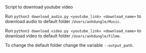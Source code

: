 Script to download youtube video

Run `python3 download_audio.py <youtube_link> <download_name>` to download audio to default folder `/Users/anhdungle/Music`.

Run `python3 download_video.py <youtube_link> <download_name>` to download video to default folder `/Users/anhdungle/Filme`.

To change the default folder change the variable `--output_path`.